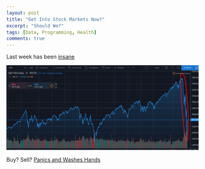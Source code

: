 ```yaml
---
layout: post
title: "Get Into Stock Markets Now?"
excerpt: "Should We?"
tags: [Data, Programming, Health]
comments: true
---
```

Last week has been [insane](https://seekingalpha.com/symbol/SP500)

![Dip](/images/stock_markets.png)

Buy? Sell? [Panics and Washes Hands](http://www.mycpu.org/always-look/)
